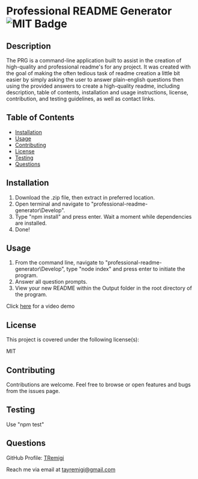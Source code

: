 # Professional README Generator ![MIT Badge](https://img.shields.io/badge/License-MIT-brightgreen)

## Description

The PRG is a command-line application built to assist in the creation of high-quality and professional readme's for any project. It was created with the goal of making the often tedious task of readme creation a little bit easier by simply asking the user to answer plain-english questions then using the provided answers to create a high-quality readme, including description, table of contents, installation and usage instructions, license, contribution, and testing guidelines, as well as contact links.


## Table of Contents

* [Installation](#installation)
* [Usage](#usage)
* [Contributing](#contributing)
* [License](#license)
* [Testing](#testing)
* [Questions](#questions)


## Installation

1. Download the .zip file, then extract in preferred location.
2. Open terminal and navigate to "professional-readme-generator\Develop".
3. Type "npm install" and press enter. Wait a moment while dependencies are installed.
4. Done!


## Usage 

1. From the command line, navigate to "professional-readme-generator\Develop", type "node index" and press enter to initiate the program.
2. Answer all question prompts.
3. View your new README within the Output folder in the root directory of the program.

Click [here](https://drive.google.com/file/d/1VljB6VwAYzXfuTry9t5TMNx4VgA1CQaL/view?usp=sharing) for a video demo


## License

This project is covered under the following license(s):

MIT


## Contributing

Contributions are welcome. Feel free to browse or open features and bugs from the issues page.


## Testing

Use "npm test"


## Questions

GitHub Profile: [TRemigi](https://github.com/TRemigi)

Reach me via email at <tayremigi@gmail.com>

